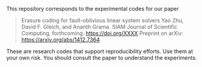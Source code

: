 This repository corresponds to the experimental codes for our paper

> Erasure coding for fault-oblivious linear system solvers
> Yao Zhu, David F. Gleich, and Ananth Grama.
> SIAM Journal of Scientific Computing, forthcoming.
> https://doi.org/XXXX
> Preprint on arXiv: https://arxiv.org/abs/1412.7364

These are research codes that support reproducibility efforts. Use them
at your own risk. You should consult the paper to understand the experiments.
